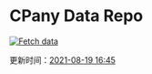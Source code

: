 # CPany Data Repo

[![Fetch data](https://github.com/yjl9903/CPany/actions/workflows/fetch.yml/badge.svg)](https://github.com/yjl9903/CPany/actions/workflows/fetch.yml)

<!-- START_SECTION: update_time -->
更新时间：[2021-08-19 16:45](https://www.timeanddate.com/worldclock/fixedtime.html?msg=Fetch+data&iso=20210819T164537&p1=237)
<!-- END_SECTION: update_time -->
